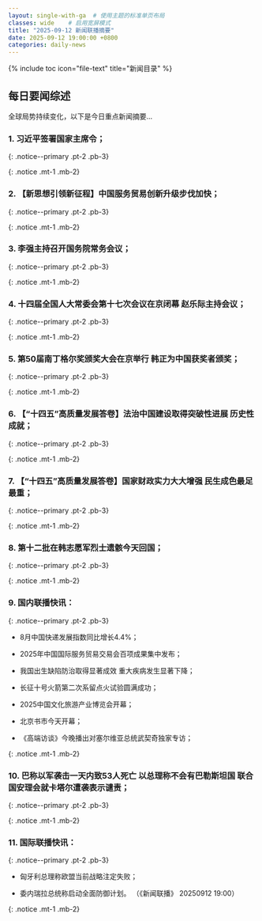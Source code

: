 ```yaml
---
layout: single-with-ga  # 使用主题的标准单页布局
classes: wide    # 启用宽屏模式
title: "2025-09-12 新闻联播摘要"
date: 2025-09-12 19:00:00 +0800
categories: daily-news
---
```


{% include toc icon="file-text" title="新闻目录" %}
   
## 每日要闻综述

全球局势持续变化，以下是今日重点新闻摘要...

### 1. 习近平签署国家主席令； 

{: .notice--primary .pt-2 .pb-3}

{: .notice .mt-1 .mb-2}

### 2. 【新思想引领新征程】中国服务贸易创新升级步伐加快； 

{: .notice--primary .pt-2 .pb-3}

{: .notice .mt-1 .mb-2}

### 3. 李强主持召开国务院常务会议； 

{: .notice--primary .pt-2 .pb-3}

{: .notice .mt-1 .mb-2}

### 4. 十四届全国人大常委会第十七次会议在京闭幕 赵乐际主持会议； 

{: .notice--primary .pt-2 .pb-3}

{: .notice .mt-1 .mb-2}

### 5. 第50届南丁格尔奖颁奖大会在京举行 韩正为中国获奖者颁奖； 

{: .notice--primary .pt-2 .pb-3}

{: .notice .mt-1 .mb-2}

### 6. 【“十四五”高质量发展答卷】法治中国建设取得突破性进展 历史性成就； 

{: .notice--primary .pt-2 .pb-3}

{: .notice .mt-1 .mb-2}

### 7. 【“十四五”高质量发展答卷】国家财政实力大大增强 民生成色最足最重； 

{: .notice--primary .pt-2 .pb-3}

{: .notice .mt-1 .mb-2}

### 8. 第十二批在韩志愿军烈士遗骸今天回国； 

{: .notice--primary .pt-2 .pb-3}

{: .notice .mt-1 .mb-2}

### 9. 国内联播快讯： 

{: .notice--primary .pt-2 .pb-3}

- 8月中国快递发展指数同比增长4.4%；

- 2025年中国国际服务贸易交易会百项成果集中发布；

- 我国出生缺陷防治取得显著成效 重大疾病发生显著下降；

- 长征十号火箭第二次系留点火试验圆满成功；

- 2025中国文化旅游产业博览会开幕；

- 北京书市今天开幕；

- 《高端访谈》今晚播出对塞尔维亚总统武契奇独家专访；

{: .notice .mt-1 .mb-2}

### 10. 巴称以军袭击一天内致53人死亡 以总理称不会有巴勒斯坦国 联合国安理会就卡塔尔遭袭表示谴责； 

{: .notice--primary .pt-2 .pb-3}

{: .notice .mt-1 .mb-2}

### 11. 国际联播快讯： 

{: .notice--primary .pt-2 .pb-3}

- 匈牙利总理称欧盟当前战略注定失败；

- 委内瑞拉总统称启动全面防御计划。 （《新闻联播》 20250912 19:00）

{: .notice .mt-1 .mb-2}
